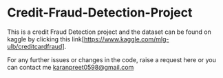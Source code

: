 # Credit-Fraud-Detection-Project

This is a credit Fraud Detection project and the dataset can be found on kaggle by clicking this link[https://www.kaggle.com/mlg-ulb/creditcardfraud].

For any further issues or changes in the code, raise a request here or you can contact me karanpreet0598@gmail.com
